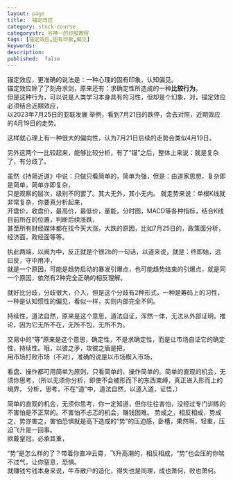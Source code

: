 ```yaml
---
layout: page
title:  锚定效应
category: stock-course
categorystr: 谷神一的炒股教程
tags: [锚定效应,固有印象,偏见]
keywords:
description:
published:  false
---
```


锚定效应，更准确的说法是：一种心理的固有印象，认知偏见。  
锚定效应除了了刻舟求剑，原来还有：求确定性所造成的一种**比较行为**。  
但是这种行为，可以说是人类学习本身具有的习性，但却是个幻象，对，锚定效应必须结合近期效应，  
以2023年7月25日的亚联发展 举例，看到7月21日的跌停，会去对照，近期效应的4月19日的走势。  

这样就心理上有一种很大的偏向性，认为7月21日后续的走势会类似4月19日。  

另外这两个一比较起来，能够比较分析，有了“锚”之后，整体上来说：就是复杂了，有分歧了。  

虽然《持简近道》中说：只做只看简单的，简单为强，但是：由道家思想，复杂即是简单，简单亦即复杂，  
只是观察的层次，级别不同罢了。其大无外，其小无内。   就走势来说：单根K线就非常复杂，你要真分析起来，  
开盘价，收盘价，最高价，最低价，量能，分时图，MACD等各种指标，结合K线目前所在的位置，判断后续涨跌，  
甚至所有财经媒体都在找今天大涨，大跌的原因，比如7月25日的，政策面分析，经济面，政经面等等。

执此两端，以阙为中，反正就是个很2b的一句话，以道来说，就是：终即始，远曰反，守中用冲，  
就是一个原因，可能是趋势启动的暴发引爆点，也可能趋势结束的引爆点，就是同一个原因，依然有2种完全正确的相反理解。  

就好比分歧，分歧很大，介入，但是这个分歧有2种形式，一种是筹码上的习性，一种是认知惯性的偏见，看似一样，实则内部完全不同。  


持续性，道法自然，原来是这个意思，道法自证，浑然一体，无法从外部证明，推论，因为它无所不在，无所不包，无所不为。

交易中的“等”原来是这个意思，确定性，不是求确定性，而是让市场自证它的确定性，持续性。哦，以彼之矛，攻彼之盾是把，  
用市场打败市场（不对），准确的说是以市场楔入市场，

看盘、操作都可用简单为原则，只看简单的、操作简单的。简单的直观的机会，无须你思考，（所以无须你分析，即使不会被形而下的东西束缚，真正进入形而上的境界，
分析，思考，不在“道”中，道法自然，以道入道，证悟，）

简单的直观的机会，无须你思考，你一定知道，但你往往害怕，没经过专门训练的不害怕是不正常的。不害怕不忐忑的机会，赚钱困难。
势成之，相反相成，势成之，势亦害之，害怕恐惧就是高下造成的“势”的压迫感，卧槽，果然啊，轻重，压迫飞升是一回事。  
欲戴皇冠，必承其重，  

“势”是怎么样的了？带着你直冲云霄，飞升高潮的，相反相成，“势”也会压的你喘不过气，让你窒息，恐惧。  
就赚钱亏钱本身来说，牛市散户的造化，得失也是同理，成也萧何，败也萧何。  







